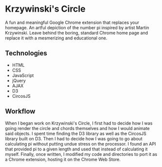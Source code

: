 # Krzywinski's Circle

A fun and meaningful Google Chrome extension that replaces your homepage. An artful depiction of the number pi inspired by artist Martin Krzywinski. Leave behind the boring, standard Chrome home page and replace it with a mesmerizing and educational one.

## Technologies

* HTML
* CSS
* JavaScript
* jQuery
* AJAX
* D3
* CircosJS

## Workflow

When I began work on Krzywinski's Circle, I first had to decide how I was going render the circle and chords themselves and how I would animate said objects. I spent time finding the D3 library as well as the CircosJS library built on D3. Then I had to decide how I was going to go about calculating pi without putting undue stress on the processor. I found an API that provided pi to a given length and used that instead of calculating it myself. Finally, once written, I modified my code and directories to port it as a Chrome extension, hosting it on the Chrome Web Store.
